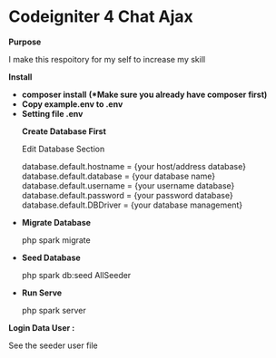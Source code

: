 <h1>Codeigniter 4 Chat Ajax</h1>

<b>Purpose</b>
<p>
   I make this respoitory for my self to increase my skill
</p>

<b>Install</b>
 <ul>
  <li>
   <b>composer install</b>
   <b>(*Make sure you already have composer first)</b>
  </li>
  <li>
   <b>Copy example.env to .env</b>
  </li>
  <li>
   <b>Setting file .env</b> 
     
   <p>
      <b>Create Database First</b>
   </p>    
   
   <p>Edit Database Section</p>   
   
   <p>
    database.default.hostname = {your host/address database}  <br/>
    database.default.database = {your database name}  <br/>
    database.default.username = {your username database} <br/>
    database.default.password = {your password database} <br/>
    database.default.DBDriver = {your database management}  <br/>
   </p>

  </li>
  <li>
   <b>Migrate Database</b>
   <p>php spark migrate</p>
  </li>
  <li>
   <b>Seed Database</b>
   <p>php spark db:seed AllSeeder</p>
  </li>
  <li>
   <b>Run Serve</b>
   <p>php spark server</p>
  </li>  
 </ul>
<b>  Login Data User :  </b> 
<p> See the seeder user file </p>
